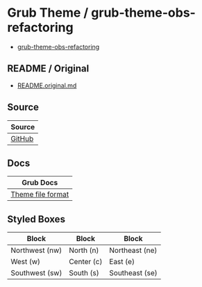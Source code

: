 

# Grub Theme / grub-theme-obs-refactoring

* [grub-theme-obs-refactoring](https://github.com/samwhelp/grub-theme-obs-refactoring)




## README / Original

* [README.original.md](README.original.md)




## Source

| Source |
| ------ |
| [GitHub](https://github.com/obster-y/grub-theme-obs) |




## Docs

| Grub Docs |
| ---- |
| [Theme file format](https://www.gnu.org/software/grub/manual/grub/html_node/Theme-file-format.html) |




## Styled Boxes

| Block          | Block      | Block          |
| ---------------| ---------- | -------------- |
| Northwest (nw) | North (n)  | Northeast (ne) |
| West (w)       | Center (c) | East (e)       |
| Southwest (sw) | South (s)  | Southeast (se) |
